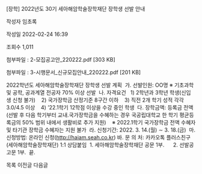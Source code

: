[장학] 2022년도 30기 세아해암학술장학재단 장학생 선발 안내



작성자
임초록


작성일
2022-02-24 16:39


조회수
1,011


첨부파일 : 2-모집공고안\_220222.pdf [303 KB]  

첨부파일 : 3-시행문서\_신규모집안내\_220222.pdf [201 KB]


﻿2022학년도 세아해암학술장학재단 장학생 선발 계획  가. 선발인원: OO명 ※ 기초과학 및 공학, 공과계열 전공자 70% 이상 선발  나. 자격요건   1) 2학년과 3학년 학생(신입생 신청 불가)    2) 국가장학금 산정기준 8구간 이하    3) 직전 2개 학기 성적 각각 3.0/4.5 이상    4) ’22.1학기 12학점 이상을 수강 중인 학생  다. 장학금액: 등록금 전액(선발 후 다음 학기부터 교내․국가장학금을 수혜하는 경우 국공립대학교 한 학기 평균등록금의 50% 범위 내에서 생활비로 추가 지원)    ※ 2022.1학기 국가장학금 전액 수혜자 및 타기관 장학금 수혜자는 지원 불가  라. 신청기간: 2022. 3. 14.(월) ∼ 3. 18.(금)  마. 신청방법: 온라인 신청(http://haiam.seah.co.kr) 바. 문 의 처: 카카오톡 플러스친구(세아해암학술장학재단) 1:1 상담붙임  1. 세아해암학술장학재단 공문 1부.      2. 선발공고문 1부.  끝.





목록
이전글
다음글





